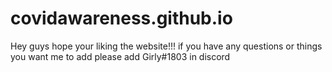 # covidawareness.github.io
Hey guys hope your liking the website!!!
if you have any questions or things you want me to add please add Girly#1803 in discord
